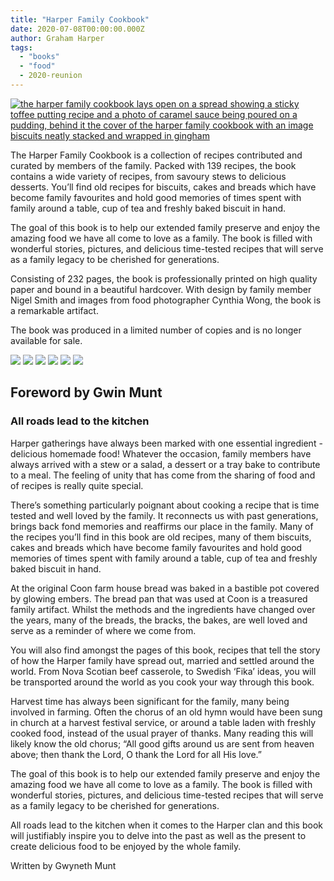 ```yaml
---
title: "Harper Family Cookbook"
date: 2020-07-08T00:00:00.000Z
author: Graham Harper
tags:
  - "books"
  - "food"
  - 2020-reunion
---
```


[![the harper family cookbook lays open on a spread showing a sticky toffee putting recipe and a photo of caramel sauce being poured on a pudding, behind it the cover of the harper family cookbook with an image biscuits neatly stacked and wrapped in gingham](https://f001.backblazeb2.com/file/harperfamily-media/Harper-Family-Cookbook_Spread-and-Cover-1536x1024.jpg)](https://f001.backblazeb2.com/file/harperfamily-media/Harper-Family-Cookbook_Spread-and-Cover.jpg)

The Harper Family Cookbook is a collection of recipes contributed and curated by members of the family. Packed with 139 recipes, the book contains a wide variety of recipes, from savoury stews to delicious desserts. You’ll find old recipes for biscuits, cakes and breads which have become family favourites and hold good memories of times spent with family around a table, cup of tea and freshly baked biscuit in hand.

The goal of this book is to help our extended family preserve and enjoy the amazing food we have all come to love as a family. The book is filled with wonderful stories, pictures, and delicious time-tested recipes that will serve as a family legacy to be cherished for generations.

Consisting of 232 pages, the book is professionally printed on high quality paper and bound in a beautiful hardcover. With design by family member Nigel Smith and images from food photographer Cynthia Wong, the book is a remarkable artifact.

The book was produced in a limited number of copies and is no longer available for sale.

[![](https://f001.backblazeb2.com/file/harperfamily-media/Harper-Family-Cookbook_Inside_Mockup_1-1536x1024.jpg)](https://f001.backblazeb2.com/file/harperfamily-media/Harper-Family-Cookbook_Inside_Mockup_1.jpg)
[![](https://f001.backblazeb2.com/file/harperfamily-media/Harper-Family-Cookbook_Inside_Mockup_2-1536x1024.jpg)](https://f001.backblazeb2.com/file/harperfamily-media/Harper-Family-Cookbook_Inside_Mockup_2.jpg)
[![](https://f001.backblazeb2.com/file/harperfamily-media/Harper-Family-Cookbook_Inside_Mockup_3-1536x1024.jpg)](https://f001.backblazeb2.com/file/harperfamily-media/Harper-Family-Cookbook_Inside_Mockup_3.jpg)
[![](https://f001.backblazeb2.com/file/harperfamily-media/Harper-Family-Cookbook_Inside_Mockup_4-1536x1024.jpg)](https://f001.backblazeb2.com/file/harperfamily-media/Harper-Family-Cookbook_Inside_Mockup_44.jpg)
[![](https://f001.backblazeb2.com/file/harperfamily-media/Harper-Family-Cookbook_Inside_Mockup_5-1536x1024.jpg)](https://f001.backblazeb2.com/file/harperfamily-media/Harper-Family-Cookbook_Inside_Mockup_5.jpg)
[![](https://f001.backblazeb2.com/file/harperfamily-media/Harper-Family-Cookbook_Spread-1536x1024.jpg)](https://f001.backblazeb2.com/file/harperfamily-media/Harper-Family-Cookbook_Spread.jpg)

## Foreword by Gwin Munt

### All roads lead to the kitchen

Harper gatherings have always been marked with one essential ingredient - delicious homemade food! Whatever the occasion, family members have always arrived with a stew or a salad, a dessert or a tray bake to contribute to a meal. The feeling of unity that has come from the sharing of food and of recipes is really quite special.

There’s something particularly poignant about cooking a recipe that is time tested and well loved by the family. It reconnects us with past generations, brings back fond memories and reaffirms our place in the family. Many of the recipes you’ll find in this book are old recipes, many of them biscuits, cakes and breads which have become family favourites and hold good memories of times spent with family around a table, cup of tea and freshly baked biscuit in hand.

At the original Coon farm house bread was baked in a bastible pot covered by glowing embers. The bread pan that was used at Coon is a treasured family artifact. Whilst the methods and the ingredients have changed over the years, many of the breads, the bracks, the bakes, are well loved and serve as a reminder of where we come from.

You will also find amongst the pages of this book, recipes that tell the story of how the Harper family have spread out, married and settled around the world. From Nova Scotian beef casserole, to Swedish ‘Fika’ ideas, you will be transported around the world as you cook your way through this book.

Harvest time has always been significant for the family, many being involved in farming. Often the chorus of an old hymn would have been sung in church at a harvest festival service, or around a table laden with freshly cooked food, instead of the usual prayer of thanks. Many reading this will likely know the old chorus; “All good gifts around us are sent from heaven above; then thank the Lord, O thank the Lord for all His love.”

The goal of this book is to help our extended family preserve and enjoy the amazing food we have all come to love as a family. The book is filled with wonderful stories, pictures, and delicious time-tested recipes that will serve as a family legacy to be cherished for generations.

All roads lead to the kitchen when it comes to the Harper clan and this book will justifiably inspire you to delve into the past as well as the present to create delicious food to be enjoyed by the whole family.

Written by Gwyneth Munt
